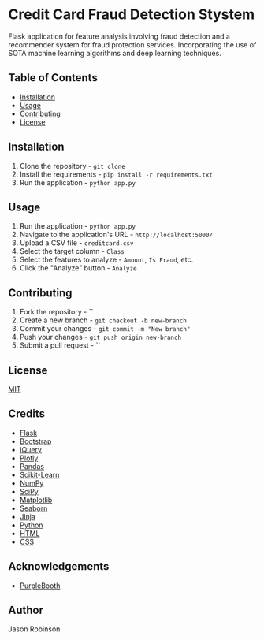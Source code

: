 # Credit Card Fraud Detection Stystem

Flask application for feature analysis involving fraud detection and a recommender system for fraud protection services. Incorporating the use of SOTA machine learning algorithms and deep learning techniques.

## Table of Contents
- [Installation](#installation)
- [Usage](#usage)
- [Contributing](#contributing)
- [License](#license)

## Installation
1. Clone the repository - `git clone`
2. Install the requirements - `pip install -r requirements.txt`
3. Run the application - `python app.py`

## Usage
1. Run the application - `python app.py`
2. Navigate to the application's URL - `http://localhost:5000/`
3. Upload a CSV file - `creditcard.csv`
4. Select the target column - `Class`
5. Select the features to analyze - `Amount`, `Is Fraud`, etc.
6. Click the "Analyze" button - `Analyze`

## Contributing
1. Fork the repository - ``
2. Create a new branch - `git checkout -b new-branch`
3. Commit your changes - `git commit -m "New branch"`
4. Push your changes - `git push origin new-branch`
5. Submit a pull request - ``

## License
[MIT](https://choosealicense.com/licenses/mit/)

## Credits
- [Flask](https://flask.palletsprojects.com/en/1.1.x/)
- [Bootstrap](https://getbootstrap.com/)
- [jQuery](https://jquery.com/)
- [Plotly](https://plotly.com/)
- [Pandas](https://pandas.pydata.org/)
- [Scikit-Learn](https://scikit-learn.org/stable/)
- [NumPy](https://numpy.org/)
- [SciPy](https://www.scipy.org/)
- [Matplotlib](https://matplotlib.org/)
- [Seaborn](https://seaborn.pydata.org/)
- [Jinja](https://jinja.palletsprojects.com/en/2.11.x/)
- [Python](https://www.python.org/)
- [HTML](https://html.spec.whatwg.org/)
- [CSS](https://www.w3.org/Style/CSS/Overview.en.html)

## Acknowledgements
- [PurpleBooth](https://gist.github.com/PurpleBooth/109311bb0361f32d87a2)

## Author
Jason Robinson